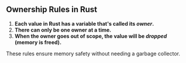 ## Ownership Rules in Rust

1. **Each value in Rust has a variable that's called its _owner_.**
2. **There can only be one owner at a time.**
3. **When the owner goes out of scope, the value will be _dropped_ (memory is freed).**

These rules ensure memory safety without needing a garbage collector.